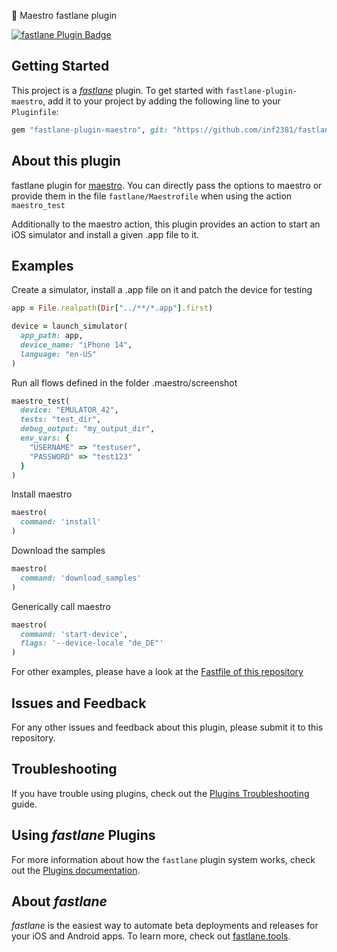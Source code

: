 🧪 Maestro fastlane plugin

[![fastlane Plugin Badge](https://rawcdn.githack.com/fastlane/fastlane/master/fastlane/assets/plugin-badge.svg)](https://rubygems.org/gems/fastlane-plugin-maestro)

## Getting Started

This project is a [_fastlane_](https://github.com/fastlane/fastlane) plugin. To get started
with `fastlane-plugin-maestro`, add it to your project by adding the following line to your `Pluginfile`:

```ruby
gem "fastlane-plugin-maestro", git: "https://github.com/inf2381/fastlane-plugin-maestro.git", branch: "main"
```

## About this plugin

fastlane plugin for [maestro](https://github.com/mobile-dev-inc/maestro).
You can directly pass the options to maestro or provide them in the file `fastlane/Maestrofile` when using the action `maestro_test`

Additionally to the maestro action, this plugin provides an action to start an iOS simulator and install a given .app
file to it.

## Examples

Create a simulator, install a .app file on it and patch the device for testing

```ruby
app = File.realpath(Dir["../**/*.app"].first)

device = launch_simulator(
  app_path: app,
  device_name: "iPhone 14",
  language: "en-US"
)
```

Run all flows defined in the folder .maestro/screenshot

```ruby
maestro_test(
  device: "EMULATOR_42",
  tests: "test_dir",
  debug_output: "my_output_dir",
  env_vars: {
    "USERNAME" => "testuser",
    "PASSWORD" => "test123"
  }
)
```

Install maestro

```ruby
maestro(
  command: 'install'
)
```

Download the samples

```ruby
maestro(
  command: 'download_samples'
)
```

Generically call maestro

```ruby
maestro(
  command: 'start-device',
  flags: '--device-locale "de_DE"'
)
```

For other examples, please have a look at the [Fastfile of this repository](./fastlane/Fastfile)

## Issues and Feedback

For any other issues and feedback about this plugin, please submit it to this repository.

## Troubleshooting

If you have trouble using plugins, check out
the [Plugins Troubleshooting](https://docs.fastlane.tools/plugins/plugins-troubleshooting/) guide.

## Using _fastlane_ Plugins

For more information about how the `fastlane` plugin system works, check out
the [Plugins documentation](https://docs.fastlane.tools/plugins/create-plugin/).

## About _fastlane_

_fastlane_ is the easiest way to automate beta deployments and releases for your iOS and Android apps. To learn more,
check out [fastlane.tools](https://fastlane.tools).
